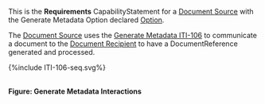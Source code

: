 This is the **Requirements** CapabilityStatement for a [Document Source](1331_actors_and_transactions.html#133111-document-source) with the Generate Metadata Option declared [Option](1332_actor_options.html). 

The [Document Source](1331_actors_and_transactions.html#133111-document-source) uses the [Generate Metadata ITI-106](ITI-106.html) to communicate a document to the [Document Recipient](1331_actors_and_transactions.html#133113-document-recipient) to have a DocumentReference generated and processed.

<div>
{%include ITI-106-seq.svg%}
</div>

<br clear="all">

**Figure: Generate Metadata Interactions**





